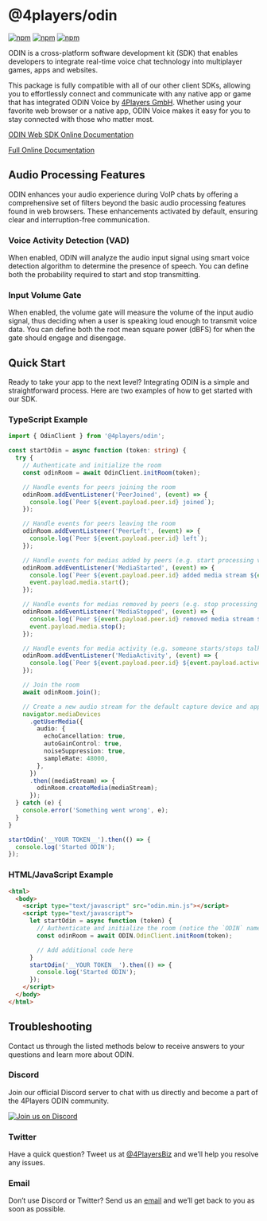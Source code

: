 # @4players/odin

[![npm](https://img.shields.io/npm/v/@4players/odin.svg)][npm-badge-url]
[![npm](https://img.shields.io/npm/l/@4players/odin.svg)][license-url]
[![npm](https://img.shields.io/npm/dm/@4players/odin.svg)][npm-badge-url]

ODIN is a cross-platform software development kit (SDK) that enables developers to integrate real-time voice chat technology into multiplayer games, apps and websites.

This package is fully compatible with all of our other client SDKs, allowing you to effortlessly connect and communicate with any native app or game that has integrated ODIN Voice by [4Players GmbH](https://www.4players.io/company/about_us/). Whether using your favorite web browser or a native app, ODIN Voice makes it easy for you to stay connected with those who matter most.

[ODIN Web SDK Online Documentation](https://docs.4players.io/voice/web/)

[Full Online Documentation](https://docs.4players.io/voice/)

## Audio Processing Features

ODIN enhances your audio experience during VoIP chats by offering a comprehensive set of filters beyond the basic audio processing features found in web browsers. These enhancements activated by default, ensuring clear and interruption-free communication.

### Voice Activity Detection (VAD)

When enabled, ODIN will analyze the audio input signal using smart voice detection algorithm to determine the presence of speech. You can define both the probability required to start and stop transmitting.

### Input Volume Gate

When enabled, the volume gate will measure the volume of the input audio signal, thus deciding when a user is speaking loud enough to transmit voice data. You can define both the root mean square power (dBFS) for when the gate should engage and disengage.

## Quick Start

Ready to take your app to the next level? Integrating ODIN is a simple and straightforward process. Here are two examples of how to get started with our SDK.

### TypeScript Example

```typescript
import { OdinClient } from '@4players/odin';

const startOdin = async function (token: string) {
  try {
    // Authenticate and initialize the room
    const odinRoom = await OdinClient.initRoom(token);

    // Handle events for peers joining the room
    odinRoom.addEventListener('PeerJoined', (event) => {
      console.log(`Peer ${event.payload.peer.id} joined`);
    });

    // Handle events for peers leaving the room
    odinRoom.addEventListener('PeerLeft', (event) => {
      console.log(`Peer ${event.payload.peer.id} left`);
    });

    // Handle events for medias added by peers (e.g. start processing voice data)
    odinRoom.addEventListener('MediaStarted', (event) => {
      console.log(`Peer ${event.payload.peer.id} added media stream ${event.payload.media.id}`);
      event.payload.media.start();
    });

    // Handle events for medias removed by peers (e.g. stop processing voice data)
    odinRoom.addEventListener('MediaStopped', (event) => {
      console.log(`Peer ${event.payload.peer.id} removed media stream ${event.payload.media.id}`);
      event.payload.media.stop();
    });

    // Handle events for media activity (e.g. someone starts/stops talking)
    odinRoom.addEventListener('MediaActivity', (event) => {
      console.log(`Peer ${event.payload.peer.id} ${event.payload.active ? 'started' : 'stopped'} talking on media ${event.payload.media.id}`);
    });

    // Join the room
    await odinRoom.join();

    // Create a new audio stream for the default capture device and append it to the room
    navigator.mediaDevices
      .getUserMedia({
        audio: {
          echoCancellation: true,
          autoGainControl: true,
          noiseSuppression: true,
          sampleRate: 48000,
        },
      })
      .then((mediaStream) => {
        odinRoom.createMedia(mediaStream);
      });
  } catch (e) {
    console.error('Something went wrong', e);
  }
}

startOdin('__YOUR TOKEN__').then(() => {
  console.log('Started ODIN');
});
```

### HTML/JavaScript Example

```html
<html>
  <body>
    <script type="text/javascript" src="odin.min.js"></script>
    <script type="text/javascript">
      let startOdin = async function (token) {
        // Authenticate and initialize the room (notice the `ODIN` namespace which encapsulates the API)
        const odinRoom = await ODIN.OdinClient.initRoom(token);

        // Add additional code here
      }
      startOdin('__YOUR TOKEN__').then(() => {
        console.log('Started ODIN');
      });
    </script>
  </body>
</html>
```

## Troubleshooting

Contact us through the listed methods below to receive answers to your questions and learn more about ODIN.

### Discord

Join our official Discord server to chat with us directly and become a part of the 4Players ODIN community.

[![Join us on Discord](https://docs.4players.io/img/join_discord.png)](https://4np.de/discord)

### Twitter

Have a quick question? Tweet us at [@4PlayersBiz](https://twitter.com/4PlayersBiz) and we’ll help you resolve any issues.

### Email

Don’t use Discord or Twitter? Send us an [email](mailto:odin@4players.io) and we’ll get back to you as soon as possible.

[npm-badge-url]: https://www.npmjs.com/package/@4players/odin
[license-url]: https://github.com/4Players/odin/blob/master/LICENSE
